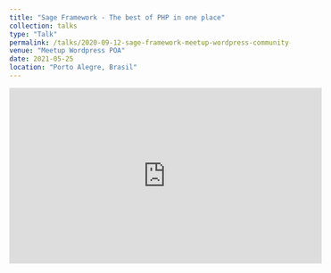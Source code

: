 ```yaml
---
title: "Sage Framework - The best of PHP in one place"
collection: talks
type: "Talk"
permalink: /talks/2020-09-12-sage-framework-meetup-wordpress-community-poa
venue: "Meetup Wordpress POA"
date: 2021-05-25
location: "Porto Alegre, Brasil"
---
```


<iframe width="560" height="315" src="https://www.youtube.com/embed/VvEhDe6DWSc" title="YouTube video player" frameborder="0" allow="accelerometer; autoplay; clipboard-write; encrypted-media; gyroscope; picture-in-picture" allowfullscreen></iframe>